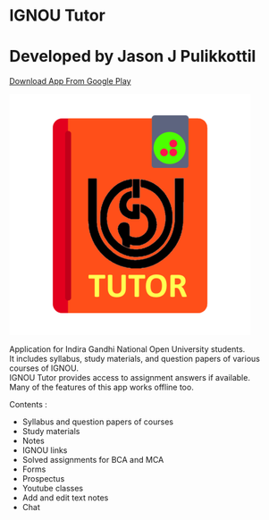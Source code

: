 # IGNOU Tutor
# Developed by Jason J Pulikkottil


[Download App From Google Play](https://play.google.com/store/apps/details?id=com.jdots.ignou)

![App](/app/src/main/res/mipmap-xxxhdpi/icon_launcher.png)

Application for Indira Gandhi National Open University students.<br/>
It includes syllabus, study materials, and question papers of various courses of IGNOU.<br/>
IGNOU Tutor provides access to assignment answers if available.<br/>
Many of the features of this app works offline too.<br/>

Contents :  <br/>

* Syllabus and question papers of courses
* Study materials
* Notes
* IGNOU links
* Solved assignments for BCA and MCA
* Forms
* Prospectus
* Youtube classes
* Add and edit text notes
* Chat
